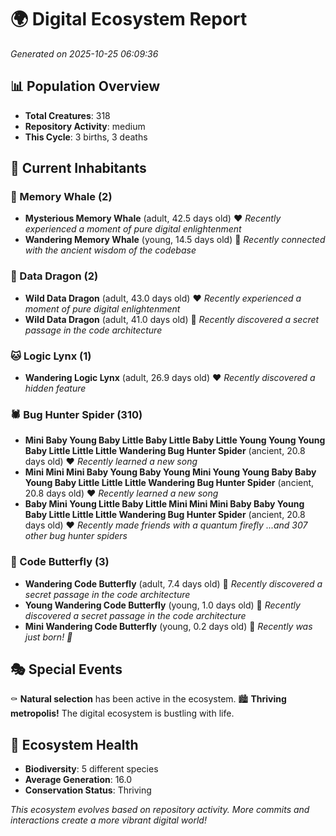 # 🌍 Digital Ecosystem Report
*Generated on 2025-10-25 06:09:36*

## 📊 Population Overview
- **Total Creatures**: 318
- **Repository Activity**: medium
- **This Cycle**: 3 births, 3 deaths

## 👥 Current Inhabitants

### 🐋 Memory Whale (2)
- **Mysterious Memory Whale** (adult, 42.5 days old) ❤️
  *Recently experienced a moment of pure digital enlightenment*
- **Wandering Memory Whale** (young, 14.5 days old) 💚
  *Recently connected with the ancient wisdom of the codebase*

### 🐉 Data Dragon (2)
- **Wild Data Dragon** (adult, 43.0 days old) ❤️
  *Recently experienced a moment of pure digital enlightenment*
- **Wild Data Dragon** (adult, 41.0 days old) 💛
  *Recently discovered a secret passage in the code architecture*

### 🐱 Logic Lynx (1)
- **Wandering Logic Lynx** (adult, 26.9 days old) ❤️
  *Recently discovered a hidden feature*

### 🕷️ Bug Hunter Spider (310)
- **Mini Baby Young Baby Little Baby Little Baby Little Young Young Young Baby Little Little Little Wandering Bug Hunter Spider** (ancient, 20.8 days old) ❤️
  *Recently learned a new song*
- **Mini Mini Mini Baby Young Baby Young Mini Young Young Baby Baby Young Baby Little Little Little Wandering Bug Hunter Spider** (ancient, 20.8 days old) ❤️
  *Recently learned a new song*
- **Baby Mini Young Little Baby Little Mini Mini Mini Baby Baby Young Baby Little Little Little Wandering Bug Hunter Spider** (ancient, 20.8 days old) ❤️
  *Recently made friends with a quantum firefly*
  *...and 307 other bug hunter spiders*

### 🦋 Code Butterfly (3)
- **Wandering Code Butterfly** (adult, 7.4 days old) 💚
  *Recently discovered a secret passage in the code architecture*
- **Young Wandering Code Butterfly** (young, 1.0 days old) 💚
  *Recently discovered a secret passage in the code architecture*
- **Mini Wandering Code Butterfly** (young, 0.2 days old) 💚
  *Recently was just born! 👶*

## 🎭 Special Events

⚰️ **Natural selection** has been active in the ecosystem.
🏙️ **Thriving metropolis!** The digital ecosystem is bustling with life.

## 🔬 Ecosystem Health
- **Biodiversity**: 5 different species
- **Average Generation**: 16.0
- **Conservation Status**: Thriving

*This ecosystem evolves based on repository activity. More commits and interactions create a more vibrant digital world!*